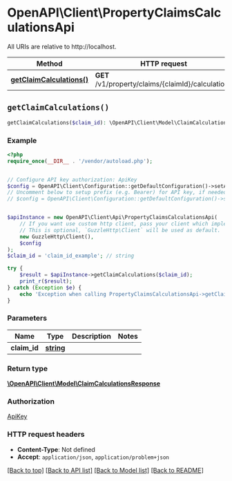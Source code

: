 # OpenAPI\Client\PropertyClaimsCalculationsApi

All URIs are relative to http://localhost.

Method | HTTP request | Description
------------- | ------------- | -------------
[**getClaimCalculations()**](PropertyClaimsCalculationsApi.md#getClaimCalculations) | **GET** /v1/property/claims/{claimId}/calculations | 


## `getClaimCalculations()`

```php
getClaimCalculations($claim_id): \OpenAPI\Client\Model\ClaimCalculationsResponse
```



### Example

```php
<?php
require_once(__DIR__ . '/vendor/autoload.php');


// Configure API key authorization: ApiKey
$config = OpenAPI\Client\Configuration::getDefaultConfiguration()->setApiKey('x-api-key', 'YOUR_API_KEY');
// Uncomment below to setup prefix (e.g. Bearer) for API key, if needed
// $config = OpenAPI\Client\Configuration::getDefaultConfiguration()->setApiKeyPrefix('x-api-key', 'Bearer');


$apiInstance = new OpenAPI\Client\Api\PropertyClaimsCalculationsApi(
    // If you want use custom http client, pass your client which implements `GuzzleHttp\ClientInterface`.
    // This is optional, `GuzzleHttp\Client` will be used as default.
    new GuzzleHttp\Client(),
    $config
);
$claim_id = 'claim_id_example'; // string

try {
    $result = $apiInstance->getClaimCalculations($claim_id);
    print_r($result);
} catch (Exception $e) {
    echo 'Exception when calling PropertyClaimsCalculationsApi->getClaimCalculations: ', $e->getMessage(), PHP_EOL;
}
```

### Parameters

Name | Type | Description  | Notes
------------- | ------------- | ------------- | -------------
 **claim_id** | [**string**](../Model/.md)|  |

### Return type

[**\OpenAPI\Client\Model\ClaimCalculationsResponse**](../Model/ClaimCalculationsResponse.md)

### Authorization

[ApiKey](../../README.md#ApiKey)

### HTTP request headers

- **Content-Type**: Not defined
- **Accept**: `application/json`, `application/problem+json`

[[Back to top]](#) [[Back to API list]](../../README.md#endpoints)
[[Back to Model list]](../../README.md#models)
[[Back to README]](../../README.md)
